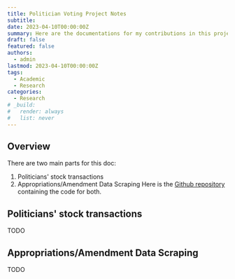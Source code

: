 ```yaml
---
title: Politician Voting Project Notes
subtitle: 
date: 2023-04-10T00:00:00Z
summary: Here are the documentations for my contributions in this project. 
draft: false
featured: false
authors:
  - admin
lastmod: 2023-04-10T00:00:00Z
tags:
  - Academic
  - Research
categories:
  - Research
# _build:
#   render: always
#   list: never
---
```


## Overview
There are two main parts for this doc:
1. Politicians' stock transactions
2. Appropriations/Amendment Data Scraping
Here is the [Github repository](https://github.com/oooyiyangc/politician-voting-yc) containing the code for both. 

## Politicians' stock transactions
TODO

## Appropriations/Amendment Data Scraping
TODO
